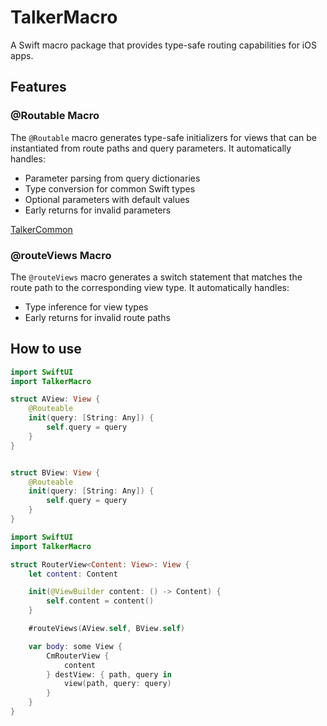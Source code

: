 # TalkerMacro

A Swift macro package that provides type-safe routing capabilities for iOS apps.

## Features

### @Routable Macro

The `@Routable` macro generates type-safe initializers for views that can be instantiated from route paths and query parameters. It automatically handles:

- Parameter parsing from query dictionaries
- Type conversion for common Swift types
- Optional parameters with default values
- Early returns for invalid parameters

[TalkerCommon](https://github.com/gfreezy/TalkerCommon)

### @routeViews Macro

The `@routeViews` macro generates a switch statement that matches the route path to the corresponding view type. It automatically handles:

- Type inference for view types
- Early returns for invalid route paths

## How to use

```swift
import SwiftUI
import TalkerMacro

struct AView: View {
    @Routeable
    init(query: [String: Any]) {
        self.query = query
    }
}


struct BView: View {
    @Routeable
    init(query: [String: Any]) {
        self.query = query
    }
}
```

```swift
import SwiftUI
import TalkerMacro

struct RouterView<Content: View>: View {
    let content: Content

    init(@ViewBuilder content: () -> Content) {
        self.content = content()
    }

    #routeViews(AView.self, BView.self)

    var body: some View {
        CmRouterView {
            content
        } destView: { path, query in
            view(path, query: query)
        }
    }
}

```
